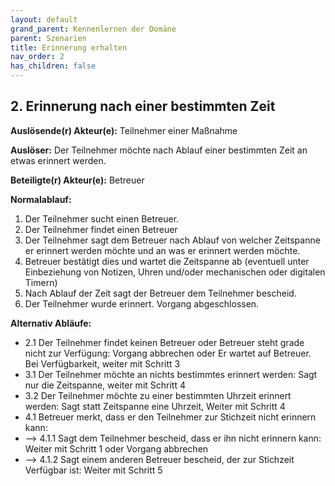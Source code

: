 ```yaml
---
layout: default
grand_parent: Kennenlernen der Domäne
parent: Szenarien
title: Erinnerung erhalten
nav_order: 2
has_children: false
---
```


## 2. Erinnerung nach einer bestimmten Zeit

**Auslösende(r) Akteur(e):**   Teilnehmer einer Maßnahme

**Auslöser:** Der Teilnehmer möchte nach Ablauf einer bestimmten Zeit an etwas erinnert werden.

**Beteiligte(r) Akteur(e):**   Betreuer 

**Normalablauf:**
1. Der Teilnehmer sucht einen Betreuer.
2. Der Teilnehmer findet einen Betreuer
3. Der Teilnehmer sagt dem Betreuer nach Ablauf von welcher Zeitspanne er erinnert werden möchte und an was er erinnert werden möchte.
4. Betreuer bestätigt dies und wartet die Zeitspanne ab (eventuell unter Einbeziehung von Notizen, Uhren und/oder mechanischen oder digitalen Timern)
5. Nach Ablauf der Zeit sagt der Betreuer dem Teilnehmer bescheid.
6. Der Teilnehmer wurde erinnert. Vorgang abgeschlossen.

**Alternativ Abläufe:**
* 2.1 Der Teilnehmer findet keinen Betreuer oder Betreuer steht grade nicht zur Verfügung: 
Vorgang abbrechen oder Er wartet auf Betreuer. Bei Verfügbarkeit, weiter mit Schritt 3 
* 3.1 Der Teilnehmer möchte an nichts bestimmtes erinnert werden: Sagt nur die Zeitspanne, weiter mit Schritt 4
* 3.2 Der Teilnehmer möchte zu einer bestimmten Uhrzeit erinnert werden: Sagt statt Zeitspanne eine Uhrzeit, Weiter mit Schritt 4
* 4.1 Betreuer merkt, dass er den Teilnehmer zur Stichzeit nicht erinnern kann: 
* --> 4.1.1 Sagt dem Teilnehmer bescheid, dass er ihn nicht erinnern kann: Weiter mit Schritt 1 oder Vorgang abbrechen
* --> 4.1.2 Sagt einem anderen Betreuer bescheid, der zur Stichzeit Verfügbar ist: Weiter mit Schritt 5

 